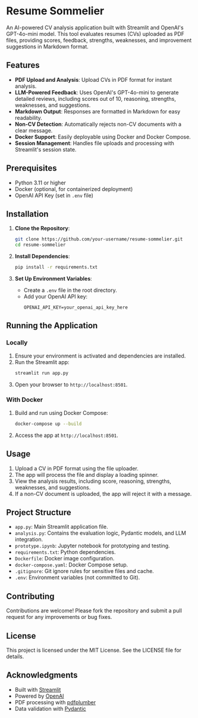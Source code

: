# Resume Sommelier

An AI-powered CV analysis application built with Streamlit and OpenAI's GPT-4o-mini model. This tool evaluates resumes (CVs) uploaded as PDF files, providing scores, feedback, strengths, weaknesses, and improvement suggestions in Markdown format.

## Features

- **PDF Upload and Analysis**: Upload CVs in PDF format for instant analysis.
- **LLM-Powered Feedback**: Uses OpenAI's GPT-4o-mini to generate detailed reviews, including scores out of 10, reasoning, strengths, weaknesses, and suggestions.
- **Markdown Output**: Responses are formatted in Markdown for easy readability.
- **Non-CV Detection**: Automatically rejects non-CV documents with a clear message.
- **Docker Support**: Easily deployable using Docker and Docker Compose.
- **Session Management**: Handles file uploads and processing with Streamlit's session state.

## Prerequisites

- Python 3.11 or higher
- Docker (optional, for containerized deployment)
- OpenAI API Key (set in `.env` file)

## Installation

1. **Clone the Repository**:
   ```bash
   git clone https://github.com/your-username/resume-sommelier.git
   cd resume-sommelier
   ```

2. **Install Dependencies**:
   ```bash
   pip install -r requirements.txt
   ```

3. **Set Up Environment Variables**:
   - Create a `.env` file in the root directory.
   - Add your OpenAI API key:
     ```
     OPENAI_API_KEY=your_openai_api_key_here
     ```

## Running the Application

### Locally
1. Ensure your environment is activated and dependencies are installed.
2. Run the Streamlit app:
   ```bash
   streamlit run app.py
   ```
3. Open your browser to `http://localhost:8501`.

### With Docker
1. Build and run using Docker Compose:
   ```bash
   docker-compose up --build
   ```
2. Access the app at `http://localhost:8501`.

## Usage

1. Upload a CV in PDF format using the file uploader.
2. The app will process the file and display a loading spinner.
3. View the analysis results, including score, reasoning, strengths, weaknesses, and suggestions.
4. If a non-CV document is uploaded, the app will reject it with a message.

## Project Structure

- `app.py`: Main Streamlit application file.
- `analysis.py`: Contains the evaluation logic, Pydantic models, and LLM integration.
- `prototype.ipynb`: Jupyter notebook for prototyping and testing.
- `requirements.txt`: Python dependencies.
- `Dockerfile`: Docker image configuration.
- `docker-compose.yaml`: Docker Compose setup.
- `.gitignore`: Git ignore rules for sensitive files and cache.
- `.env`: Environment variables (not committed to Git).

## Contributing

Contributions are welcome! Please fork the repository and submit a pull request for any improvements or bug fixes.

## License

This project is licensed under the MIT License. See the LICENSE file for details.

## Acknowledgments

- Built with [Streamlit](https://streamlit.io/)
- Powered by [OpenAI](https://openai.com/)
- PDF processing with [pdfplumber](https://github.com/jsvine/pdfplumber)
- Data validation with [Pydantic](https://pydantic-docs.helpmanual.io/)